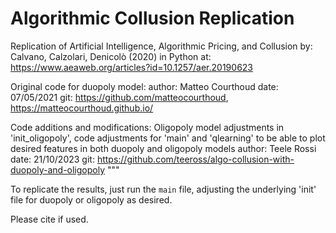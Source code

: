 # Algorithmic Collusion Replication

Replication of Artificial Intelligence, Algorithmic Pricing, and Collusion
    by: Calvano, Calzolari, Denicolò (2020) in Python
    at: https://www.aeaweb.org/articles?id=10.1257/aer.20190623

Original code for duopoly model:
    author: Matteo Courthoud
    date: 07/05/2021
    git: https://github.com/matteocourthoud, https://matteocourthoud.github.io/

Code additions and modifications:
Oligopoly model adjustments in 'init_oligopoly', code adjustments for 'main' and 'qlearning' to be able to plot desired features in both duopoly and oligopoly models
    author: Teele Rossi
    date: 21/10/2023
    git: https://github.com/teeross/algo-collusion-with-duopoly-and-oligopoly
"""

To replicate the results, just run the `main` file, adjusting the underlying 'init' file for duopoly or oligopoly as desired.

Please cite if used.
